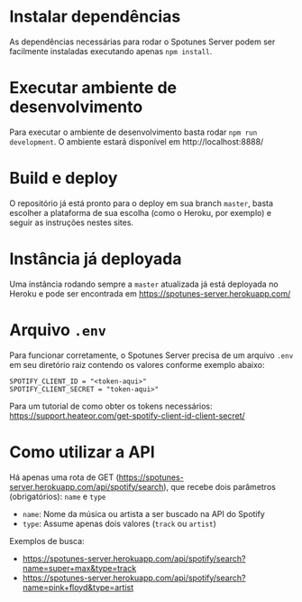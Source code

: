 # Instalar dependências

As dependências necessárias para rodar o Spotunes Server podem ser facilmente instaladas executando apenas `npm install`.

# Executar ambiente de desenvolvimento

Para executar o ambiente de desenvolvimento basta rodar `npm run development`.
O ambiente estará disponível em http://localhost:8888/

# Build e deploy

O repositório já está pronto para o deploy em sua branch `master`, basta escolher a plataforma de sua escolha (como o Heroku, por exemplo) e seguir as instruções nestes sites.

# Instância já deployada

Uma instância rodando sempre a `master` atualizada já está deployada no Heroku e pode ser encontrada em https://spotunes-server.herokuapp.com/

# Arquivo `.env`

Para funcionar corretamente, o Spotunes Server precisa de um arquivo `.env` em seu diretório raiz contendo os valores conforme exemplo abaixo:

```
SPOTIFY_CLIENT_ID = "<token-aqui>"
SPOTIFY_CLIENT_SECRET = "token-aqui>"
```

Para um tutorial de como obter os tokens necessários: https://support.heateor.com/get-spotify-client-id-client-secret/

# Como utilizar a API

Há apenas uma rota de GET (https://spotunes-server.herokuapp.com/api/spotify/search), que recebe dois parâmetros (obrigatórios): `name` e `type`
* `name`: Nome da música ou artista a ser buscado na API do Spotify
* `type`: Assume apenas dois valores (`track` ou `artist`)

Exemplos de busca:
* https://spotunes-server.herokuapp.com/api/spotify/search?name=super+max&type=track
* https://spotunes-server.herokuapp.com/api/spotify/search?name=pink+floyd&type=artist
